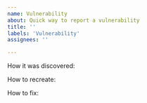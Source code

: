 ```yaml
---
name: Vulnerability
about: Quick way to report a vulnerability
title: ''
labels: 'Vulnerability'
assignees: ''

---
```


How it was discovered:

How to recreate:

How to fix:
